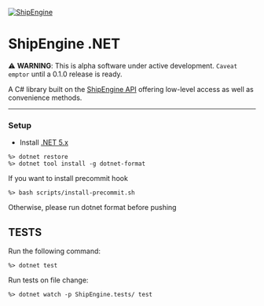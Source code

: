 [![ShipEngine](https://shipengine.github.io/img/shipengine-logo-wide.png)](https://shipengine.com)

# ShipEngine .NET

:warning: **WARNING**: This is alpha software under active development. `Caveat emptor` until a 0.1.0 release is ready.

A C# library built on the [ShipEngine API](https://shipengine.com) offering low-level access as well as convenience methods.

<hr />

### Setup

- Install [.NET 5.x](https://dotnet.microsoft.com/download)

```
%> dotnet restore
%> dotnet tool install -g dotnet-format
```
If you want to install precommit hook
```
%> bash scripts/install-precommit.sh
```
Otherwise, please run dotnet format before pushing

## TESTS

Run the following command:

```
%> dotnet test
```

Run tests on file change:
```
%> dotnet watch -p ShipEngine.tests/ test
```
